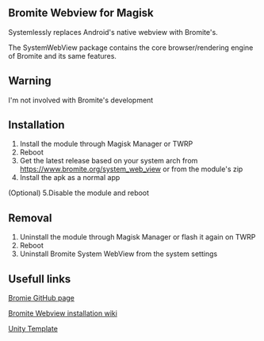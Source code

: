 ## Bromite Webview for Magisk
Systemlessly replaces Android's native webview with Bromite's.

The SystemWebView package contains the core browser/rendering engine of Bromite and its same features.

## Warning 
I'm not involved with Bromite's development

## Installation
1. Install the module through Magisk Manager or TWRP
2. Reboot
3. Get the latest release based on your system arch from https://www.bromite.org/system_web_view or from the module's zip
4. Install the apk as a normal app

(Optional) 5.Disable the module and reboot

## Removal
1. Uninstall the module through Magisk Manager or flash it again on TWRP 
2. Reboot
3. Uninstall Bromite System WebView from the system settings

## Usefull links
[Bromie GitHub page](https://github.com/bromite/bromite)

[Bromite Webview installation wiki](https://github.com/bromite/bromite/wiki/Installing-SystemWebView)

[Unity Template](https://github.com/Zackptg5/Unity)

